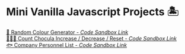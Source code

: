 # Mini Vanilla Javascript Projects 🏝


[🎨 Random Colour Generator - *Code Sandbox Link*](https://codesandbox.io/s/vanilla-js-random-colour-generator-djkjx4)  
[🧛🏿‍♂️ Count Chocula Increase / Decrease / Reset - *Code Sandbox Link*](https://codesandbox.io/s/increase-decrease-and-reset-number-ui-vg4uvd)  
[🐟 Company Personnel List - *Code Sandbox Link*](https://codesandbox.io/s/company-personnel-list-jzrvsy)  

